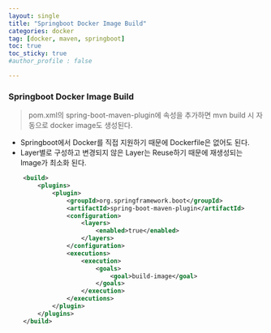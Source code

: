 ```yaml
---
layout: single
title: "Springboot Docker Image Build"
categories: docker
tag: [docker, maven, springboot]
toc: true
toc_sticky: true
#author_profile : false

---
```




### Springboot Docker Image Build

> pom.xml의 spring-boot-maven-plugin에 속성을 추가하면 mvn build 시 자동으로 docker image도 생성된다. 

- Springboot에서 Docker를 직접 지원하기 때문에 Dockerfile은 없어도 된다.
- Layer별로 구성하고 변경되지 않은 Layer는 Reuse하기 때문에 재생성되는 Image가 최소화 된다.

```xml
	<build>
		<plugins>
			<plugin>
				<groupId>org.springframework.boot</groupId>
				<artifactId>spring-boot-maven-plugin</artifactId>
				<configuration>
					<layers>
						<enabled>true</enabled>
					</layers>
				</configuration>
				<executions>
					<execution>
						<goals>
							<goal>build-image</goal>
						</goals>
					</execution>
				</executions>
			</plugin>
		</plugins>
	</build>
```

